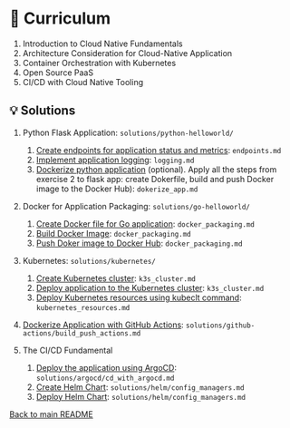 # :green_book: Curriculum

1. Introduction to Cloud Native Fundamentals
2. Architecture Consideration for Cloud-Native Application
3. Container Orchestration with Kubernetes
4. Open Source PaaS
5. CI/CD with Cloud Native Tooling

## :bulb: Solutions

1. Python Flask Application: `solutions/python-helloworld/`
    1. [Create endpoints for application status and metrics](python-helloworld/endpoints.md): `endpoints.md`
    2. [Implement application logging](python-helloworld/logging.md): `logging.md`
    3. [Dockerize python application](python-helloworld/dockerize_app.md) (optional). Apply all the steps from exercise 2 to flask app: create Dokerfile, build and push Docker image to the Docker Hub): `dokerize_app.md`

2. Docker for Application Packaging: `solutions/go-helloworld/`
    1. [Create Docker file for Go application](go-helloworld/docker_packaging.md): `docker_packaging.md`
    2. [Build Docker Image](go-helloworld/docker_packaging.md): `docker_packaging.md`
    3. [Push Doker image to Docker Hub](go-helloworld/docker_packaging.md): `docker_packaging.md`

3. Kubernetes: `solutions/kubernetes/`
    1. [Create Kubernetes cluster](kubernetes/k3s_cluster.md): `k3s_cluster.md`
    2. [Deploy application to the Kubernetes cluster](kubernetes/k3s_cluster.md): `k3s_cluster.md`
    3. [Deploy Kubernetes resources using kubeclt command](kubernetes/kubernetes_resources.md): `kubernetes_resources.md`

4. [Dockerize Application with GitHub Actions](github-actions/build_push_actions.md): `solutions/github-actions/build_push_actions.md`

5. The CI/CD Fundamental
    1. [Deploy the application using ArgoCD](argocd/cd_with_argocd.md): `solutions/argocd/cd_with_argocd.md`
    2. [Create Helm Chart](helm/config_managers.md): `solutions/helm/config_managers.md`
    3. [Deploy Helm Chart](helm/config_managers.md): `solutions/helm/config_managers.md`

[Back to main README](../README.md)